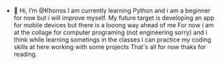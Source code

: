 - 👋 Hi, I’m @Khonos
I am currently learning Python and i am a beginner for now but i will improve myself.
My future target is developing an app for mobile devices but there is a looong way ahead of me
For now i am at the collage for computer programing (not engineering sorry) and i think while learning sometings in the classes i can practice my coding skills at here working with some projects
That's all for now thaks for reading.
